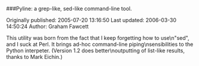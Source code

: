 ###Pyline: a grep-like, sed-like command-line tool.

Originally published: 2005-07-20 13:16:50
Last updated: 2006-03-30 14:50:24
Author: Graham Fawcett

This utility was born from the fact that I keep forgetting how to use\n"sed", and I suck at Perl. It brings ad-hoc command-line piping\nsensibilities to the Python interpeter. (Version 1.2 does better\noutputting of list-like results, thanks to Mark Eichin.)